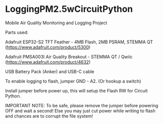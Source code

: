 # LoggingPM2.5wCircuitPython
Mobile Air Quality Monitoring and Logging Project


Parts used:

Adafruit ESP32-S2 TFT Feather - 4MB Flash, 2MB PSRAM, STEMMA QT (https://www.adafruit.com/product/5300)

Adafruit PMSA003I Air Quality Breakout - STEMMA QT / Qwiic (https://www.adafruit.com/product/4632)

USB Battery Pack (Anker) and USB-C cable



To enable logging to flash, jumper GND - A2. (Or hookup a switch)

Install jumper before power up, this will setup the Flash RW for Circuit Python.

IMPORTANT NOTE: To be safe, please remove the jumper before powering OFF and wait a second!
Else you may just cut power while writing to flash and chances are to corrupt the file system! 
